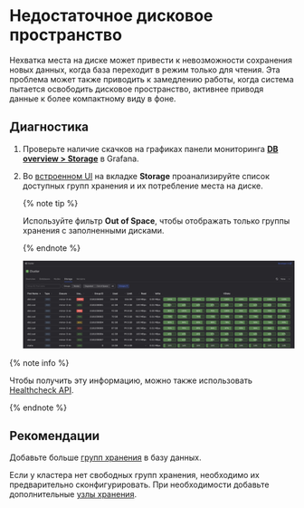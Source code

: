 # Недостаточное дисковое пространство

Нехватка места на диске может привести к невозможности сохранения новых данных, когда база переходит в режим только для чтения. Эта проблема может также приводить к замедлению работы, когда система пытается освободить дисковое пространство, активнее приводя данные к более компактному виду в фоне.

## Диагностика

1. Проверьте наличие скачков на графиках панели мониторинга **[DB overview > Storage](../../../../reference/observability/metrics/grafana-dashboards.md#dboverview)** в Grafana.

1. Во [встроенном UI](../../../../reference/embedded-ui/index.md) на вкладке **Storage** проанализируйте список доступных групп хранения и их потребление места на диске.

    {% note tip %}

    Используйте фильтр **Out of Space**, чтобы отображать только группы хранения с заполненными дисками.

    {% endnote %}

    ![](_assets/storage-groups-disk-space.png)

{% note info %}

Чтобы получить эту информацию, можно также использовать [Healthcheck API](../../../../reference/ydb-sdk/health-check-api.md).

{% endnote %}

## Рекомендации

Добавьте больше [групп хранения](../../../../concepts/glossary.md#storage-group) в базу данных.

Если у кластера нет свободных групп хранения, необходимо их предварительно сконфигурировать. При необходимости добавьте дополнительные [узлы хранения](../../../../concepts/glossary.md#storage-node).

